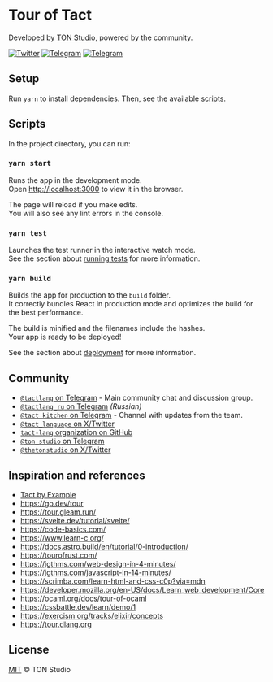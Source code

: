 # Tour of Tact

Developed by [TON Studio](https://tonstudio.io), powered by the community.

[![Twitter](https://img.shields.io/badge/X%2FTwitter-white?logo=x&style=flat&logoColor=gray)](https://x.com/tact_language)
[![Telegram](https://img.shields.io/badge/Community_Chat-white?logo=telegram&style=flat)](https://t.me/tactlang)
[![Telegram](https://img.shields.io/badge/Tact_Kitchen_🥣-white?logo=telegram&style=flat)](https://t.me/tact_kitchen)

## Setup

Run `yarn` to install dependencies. Then, see the available [scripts](#scripts).

## Scripts

In the project directory, you can run:

### `yarn start`

Runs the app in the development mode.\
Open [http://localhost:3000](http://localhost:3000) to view it in the browser.

The page will reload if you make edits.\
You will also see any lint errors in the console.

### `yarn test`

Launches the test runner in the interactive watch mode.\
See the section about [running tests](https://facebook.github.io/create-react-app/docs/running-tests) for more information.

### `yarn build`

Builds the app for production to the `build` folder.\
It correctly bundles React in production mode and optimizes the build for the best performance.

The build is minified and the filenames include the hashes.\
Your app is ready to be deployed!

See the section about [deployment](https://facebook.github.io/create-react-app/docs/deployment) for more information.

## Community

- [`@tactlang` on Telegram](https://t.me/tactlang) - Main community chat and discussion group.
- [`@tactlang_ru` on Telegram](https://t.me/tactlang_ru) _(Russian)_
- [`@tact_kitchen` on Telegram](https://t.me/tact_kitchen) - Channel with updates from the team.
- [`@tact_language` on X/Twitter](https://x.com/tact_language)
- [`tact-lang` organization on GitHub](https://github.com/tact-lang)
- [`@ton_studio` on Telegram](https://t.me/ton_studio)
- [`@thetonstudio` on X/Twitter](https://x.com/thetonstudio)

## Inspiration and references

- [Tact by Example](https://tact-by-example.org/)
- https://go.dev/tour
- https://tour.gleam.run/
- https://svelte.dev/tutorial/svelte/
- https://code-basics.com/
- https://www.learn-c.org/
- https://docs.astro.build/en/tutorial/0-introduction/
- https://tourofrust.com/
- https://jgthms.com/web-design-in-4-minutes/
- https://jgthms.com/javascript-in-14-minutes/
- https://scrimba.com/learn-html-and-css-c0p?via=mdn
- https://developer.mozilla.org/en-US/docs/Learn_web_development/Core
- https://ocaml.org/docs/tour-of-ocaml
- https://cssbattle.dev/learn/demo/1
- https://exercism.org/tracks/elixir/concepts
- https://tour.dlang.org

## License

[MIT](./LICENSE) © TON Studio
